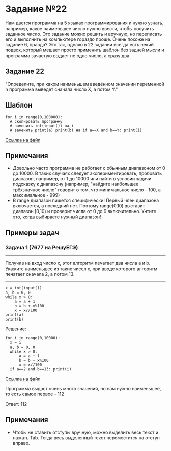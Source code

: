 # Задание №22
Нам дается программа на 5 языках программирования и нужно узнать, например, какое наименьшее число нужно ввести, чтобы получить заданное число. Это задание можно решить и вручную, но переписать его и выполнить на компьютере гораздо проще.
Очень похоже на задание 6, правда? Это так, однако в 22 задании всегда есть некий подвох, который мешает просто применить шаблон без задней мысли и программа зачастую выдает не одно число, а сразу два.

## Задание 22
"Определите, при каком наименьшем введённом значении переменной n программа выведет сначала число X, а потом Y."
## Шаблон
```
for i in range(0,100000):
  # скопировать программу
  # заменить int(input()) на i
  # заменить print(a) print(b) на if a==X and b==Y: print(i) 
```
[Ссылка на файл](https://github.com/fagirton/Inf_EGE_templates/blob/5ac832852ef01c6e80c6da19c01f596cfd616bed/templates/ex22-template.py)

## Примечания
- Довольно часто программа не работает с обычным диапазоном от 0 до 10000. В таких случаях следует экспериментировать, пробовать диапазон, например, от 1 до 10000 или найти в условии задачи подсказку к диапазону (например, "найдите наибольшее трёхзначное число" говорит о том, что минимальное число - 100, а максимальное - 999)
- В range диапазон пишется специфически! Первый член диапазона включается, а последний нет. Поэтому range(0,10) выставит диапазон [0,10) и проверит числа от 0 до 9 включительно. Учтите это, когда выбираете нужный диапазон!


## Примеры задач
### Задача 1 (7677 на РешуЕГЭ)
***
Получив на вход число x, этот алгоритм печатает два числа a и b. Укажите наименьшее из таких чисел x, при вводе которого алгоритм печатает сначала 2, а потом 13.
***

```
x = int(input())
a, b = 0, 0
while x > 0:
    a = a + 1
    b = b + x%100
    x = x//100
print(a)
print(b)
```

Решение:
```
for i in range(0,10000):
  x = i
  a, b = 0, 0
  while x > 0:
      a = a + 1
      b = b + x%100
      x = x//100
  if a==2 and b==13: print(i)
```
[Ссылка на файл](https://github.com/fagirton/Inf_EGE_templates/blob/f400dcfb871738f719699a1039f16f0e07dc7b9d/examples/ex22-example.py)

Программа выдаст очень много значений, но нам нужно наименьшее, то есть самое первое - 112

Ответ: 112


## Примечания
- Чтобы не ставить отступы вручную, можно выделить весь текст и нажать Tab. Тогда весь выделенный текст переместится на отступ вправо.

